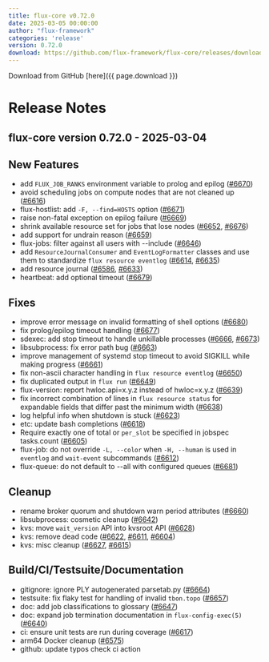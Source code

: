 ```yaml
---
title: flux-core v0.72.0
date: 2025-03-05 00:00:00
author: "flux-framework"
categories: 'release'
version: 0.72.0
download: https://github.com/flux-framework/flux-core/releases/download/v0.72.0/flux-core-0.72.0.tar.gz
---
```


Download from GitHub [here]({{ page.download }})

# Release Notes

flux-core version 0.72.0 - 2025-03-04
-------------------------------------

## New Features
 * add `FLUX_JOB_RANKS` environment variable to prolog and epilog ([#6670](https://github.com/flux-framework/flux-core/issues/6670))
 * avoid scheduling jobs on compute nodes that are not cleaned up ([#6616](https://github.com/flux-framework/flux-core/issues/6616))
 * flux-hostlist: add `-F, --find=HOSTS` option ([#6671](https://github.com/flux-framework/flux-core/issues/6671))
 * raise non-fatal exception on epilog failure ([#6669](https://github.com/flux-framework/flux-core/issues/6669))
 * shrink available resource set for jobs that lose nodes ([#6652](https://github.com/flux-framework/flux-core/issues/6652), [#6676](https://github.com/flux-framework/flux-core/issues/6676))
 * add support for undrain reason ([#6659](https://github.com/flux-framework/flux-core/issues/6659))
 * flux-jobs: filter against all users with --include ([#6646](https://github.com/flux-framework/flux-core/issues/6646))
 * add `ResourceJournalConsumer` and `EventLogFormatter` classes and use
   them to standardize `flux resource eventlog`  ([#6614](https://github.com/flux-framework/flux-core/issues/6614), [#6635](https://github.com/flux-framework/flux-core/issues/6635))
 * add resource journal ([#6586](https://github.com/flux-framework/flux-core/issues/6586), [#6633](https://github.com/flux-framework/flux-core/issues/6633))
 * heartbeat: add optional timeout ([#6679](https://github.com/flux-framework/flux-core/issues/6679))

## Fixes
 * improve error message on invalid formatting of shell options ([#6680](https://github.com/flux-framework/flux-core/issues/6680))
 * fix prolog/epilog timeout handling ([#6677](https://github.com/flux-framework/flux-core/issues/6677))
 * sdexec: add stop timeout to handle unkillable processes ([#6666](https://github.com/flux-framework/flux-core/issues/6666), [#6673](https://github.com/flux-framework/flux-core/issues/6673))
 * libsubprocess: fix error path bug ([#6663](https://github.com/flux-framework/flux-core/issues/6663))
 * improve management of systemd stop timeout to avoid SIGKILL while making
   progress ([#6661](https://github.com/flux-framework/flux-core/issues/6661))
 * fix non-ascii character handling in `flux resource eventlog` ([#6650](https://github.com/flux-framework/flux-core/issues/6650))
 * fix duplicated output in `flux run` ([#6649](https://github.com/flux-framework/flux-core/issues/6649))
 * flux-version: report hwloc.api=x.y.z instead of hwloc=x.y.z ([#6639](https://github.com/flux-framework/flux-core/issues/6639))
 * fix incorrect combination of lines in `flux resource status` for
   expandable fields that differ past the minimum width ([#6638](https://github.com/flux-framework/flux-core/issues/6638))
 * log helpful info when shutdown is stuck ([#6623](https://github.com/flux-framework/flux-core/issues/6623))
 * etc: update bash completions ([#6618](https://github.com/flux-framework/flux-core/issues/6618))
 * Require exactly one of total or `per_slot` be specified in jobspec
   tasks.count ([#6605](https://github.com/flux-framework/flux-core/issues/6605))
 * flux-job: do not override `-L, --color` when `-H, --human` is used in
   `eventlog` and `wait-event` subcommands ([#6612](https://github.com/flux-framework/flux-core/issues/6612))
 * flux-queue: do not default to --all with configured queues ([#6681](https://github.com/flux-framework/flux-core/issues/6681))

## Cleanup
 * rename broker quorum and shutdown warn period attributes ([#6660](https://github.com/flux-framework/flux-core/issues/6660))
 * libsubprocess: cosmetic cleanup ([#6642](https://github.com/flux-framework/flux-core/issues/6642))
 * kvs: move `wait_version` API into kvsroot API ([#6628](https://github.com/flux-framework/flux-core/issues/6628))
 * kvs: remove dead code ([#6622](https://github.com/flux-framework/flux-core/issues/6622), [#6611](https://github.com/flux-framework/flux-core/issues/6611), [#6604](https://github.com/flux-framework/flux-core/issues/6604))
 * kvs: misc cleanup ([#6627](https://github.com/flux-framework/flux-core/issues/6627), [#6615](https://github.com/flux-framework/flux-core/issues/6615))

## Build/CI/Testsuite/Documentation
 * gitignore: ignore PLY autogenerated parsetab.py ([#6664](https://github.com/flux-framework/flux-core/issues/6664))
 * testsuite: fix flaky test for handling of invalid `tbon.topo` ([#6657](https://github.com/flux-framework/flux-core/issues/6657))
 * doc: add job classifications to glossary ([#6647](https://github.com/flux-framework/flux-core/issues/6647))
 * doc: expand job termination documentation in `flux-config-exec(5)` ([#6640](https://github.com/flux-framework/flux-core/issues/6640))
 * ci: ensure unit tests are run during coverage ([#6617](https://github.com/flux-framework/flux-core/issues/6617))
 * arm64 Docker cleanup ([#6575](https://github.com/flux-framework/flux-core/issues/6575))
 * github: update typos check ci action

